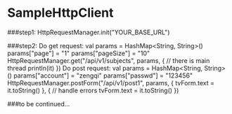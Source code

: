 # SampleHttpClient


###step1:
HttpRequestManager.init("YOUR_BASE_URL")

###step2:
Do get request:
val params = HashMap<String, String>()
params["page"] = "1"
params["pageSize"] = "10"
HttpRequestManager.get<String>("/api/v1/subjects", params, {
    // there is main thread
    println(it)
})
Do post request:
val params = HashMap<String, String>()
params["account"] = "zengqi"
params["passwd"] = "123456"
HttpRequestManager.postForm<String>("/api/v1/post1", params, {
    tvForm.text = it.toString()
}, {
    // handle errors
    tvForm.text = it.toString()
})



###to be continued...
